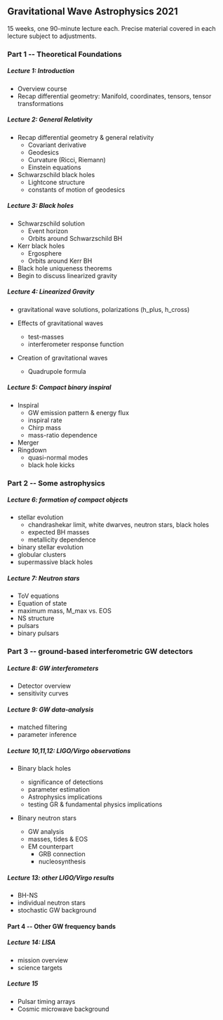 ## Gravitational Wave Astrophysics 2021

15 weeks, one 90-minute lecture each.   Precise material covered in each lecture subject to adjustments. 



### Part 1 -- Theoretical Foundations

##### Lecture 1: Introduction

- Overview course
- Recap differential geometry: Manifold, coordinates, tensors, tensor transformations

##### Lecture 2: General Relativity

- Recap differential geometry & general relativity
  - Covariant derivative
  - Geodesics
  - Curvature (Ricci, Riemann)
  - Einstein equations
- Schwarzschild black holes
  - Lightcone structure
  - constants of motion of geodesics

##### Lecture 3: Black holes

- Schwarzschild solution
  - Event horizon
  - Orbits around Schwarzschild BH
- Kerr black holes
  - Ergosphere
  - Orbits around Kerr BH
- Black hole uniqueness theorems
- Begin to discuss linearized gravity

##### Lecture 4: Linearized Gravity

- gravitational wave solutions, polarizations (h_plus, h_cross)

- Effects of gravitational waves
  - test-masses
  - interferometer response function
- Creation of gravitational waves
  - Quadrupole formula

##### Lecture 5: Compact binary inspiral

- Inspiral
  - GW emission pattern & energy flux
  - inspiral rate
  - Chirp mass
  - mass-ratio dependence
- Merger
- Ringdown
  - quasi-normal modes
  - black hole kicks



### Part 2 -- Some astrophysics

##### Lecture 6: formation of compact objects

- stellar evolution
  - chandrashekar limit, white dwarves, neutron stars, black holes
  - expected BH masses 
  - metallicity dependence
- binary stellar evolution
- globular clusters
- supermassive black holes

##### Lecture 7: Neutron stars

- ToV equations
- Equation of state
- maximum mass, M_max vs. EOS
- NS structure
- pulsars
- binary pulsars 



### Part 3 -- ground-based interferometric GW detectors

##### Lecture 8: GW interferometers 

- Detector overview
- sensitivity curves

##### Lecture 9: GW data-analysis

- matched filtering
- parameter inference



##### Lecture 10,11,12:  LIGO/Virgo observations

- Binary black holes
  - significance of detections
  - parameter estimation
  - Astrophysics implications
  - testing GR & fundamental physics implications
- Binary neutron stars

  - GW analysis
  - masses, tides & EOS
  - EM counterpart
    - GRB connection
    - nucleosynthesis

##### Lecture 13: other LIGO/Virgo results

- BH-NS
- individual neutron stars
- stochastic GW background



#### Part 4 -- Other GW frequency bands

##### Lecture 14: LISA

- mission overview
- science targets


##### Lecture 15

- Pulsar timing arrays
- Cosmic microwave background

